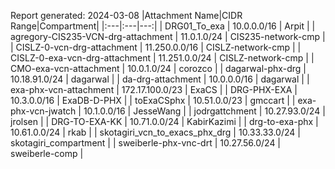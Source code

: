 Report generated: 2024-03-08
|Attachment Name|CIDR Range|Compartment|
|:---|:---|---:|
| DRG01_To_exa | 10.0.0.0/16 | Arpit |
| agregory-CIS235-VCN-drg-attachment | 11.0.1.0/24 | CIS235-network-cmp |
| CISLZ-0-vcn-drg-attachment | 11.250.0.0/16 | CISLZ-network-cmp |
| CISLZ-0-exa-vcn-drg-attachment | 11.251.0.0/24 | CISLZ-network-cmp |
| CMO-exa-vcn-attachment | 10.0.1.0/24 | corozco |
| dagarwal-phx-drg | 10.18.91.0/24 | dagarwal |
| da-drg-attachment | 10.0.0.0/16 | dagarwal |
| exa-phx-vcn-attachment | 172.17.100.0/23 | ExaCS |
| DRG-PHX-EXA | 10.3.0.0/16 | ExaDB-D-PHX |
| toExaCSphx | 10.51.0.0/23 | gmccart |
| exa-phx-vcn-jwatch | 10.1.0.0/16 | JesseWang |
| jodrgattchment | 10.27.93.0/24 | jrolsen |
| DRG-TO-EXA-KK | 10.71.0.0/24 | KabirKazimi |
| drg-to-exa-phx | 10.61.0.0/24 | rkab |
| skotagiri_vcn_to_exacs_phx_drg | 10.33.33.0/24 | skotagiri_compartment |
| sweiberle-phx-vnc-drt | 10.27.56.0/24 | sweiberle-comp |
